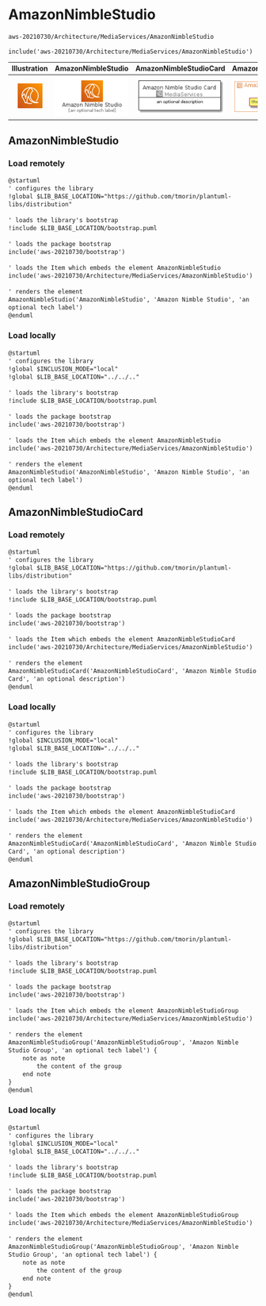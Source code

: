 # AmazonNimbleStudio


```text
aws-20210730/Architecture/MediaServices/AmazonNimbleStudio
```

```text
include('aws-20210730/Architecture/MediaServices/AmazonNimbleStudio')
```



| Illustration | AmazonNimbleStudio | AmazonNimbleStudioCard | AmazonNimbleStudioGroup |
| :---: | :---: | :---: | :---: |
| ![illustration for Illustration](../../../aws-20210730/Architecture/MediaServices/AmazonNimbleStudio.png) | ![illustration for AmazonNimbleStudio](../../../aws-20210730/Architecture/MediaServices/AmazonNimbleStudio.Local.png) | ![illustration for AmazonNimbleStudioCard](../../../aws-20210730/Architecture/MediaServices/AmazonNimbleStudioCard.Local.png) | ![illustration for AmazonNimbleStudioGroup](../../../aws-20210730/Architecture/MediaServices/AmazonNimbleStudioGroup.Local.png) |




## AmazonNimbleStudio

### Load remotely
```plantuml
@startuml
' configures the library
!global $LIB_BASE_LOCATION="https://github.com/tmorin/plantuml-libs/distribution"

' loads the library's bootstrap
!include $LIB_BASE_LOCATION/bootstrap.puml

' loads the package bootstrap
include('aws-20210730/bootstrap')

' loads the Item which embeds the element AmazonNimbleStudio
include('aws-20210730/Architecture/MediaServices/AmazonNimbleStudio')

' renders the element
AmazonNimbleStudio('AmazonNimbleStudio', 'Amazon Nimble Studio', 'an optional tech label')
@enduml
```

### Load locally
```plantuml
@startuml
' configures the library
!global $INCLUSION_MODE="local"
!global $LIB_BASE_LOCATION="../../.."

' loads the library's bootstrap
!include $LIB_BASE_LOCATION/bootstrap.puml

' loads the package bootstrap
include('aws-20210730/bootstrap')

' loads the Item which embeds the element AmazonNimbleStudio
include('aws-20210730/Architecture/MediaServices/AmazonNimbleStudio')

' renders the element
AmazonNimbleStudio('AmazonNimbleStudio', 'Amazon Nimble Studio', 'an optional tech label')
@enduml
```

## AmazonNimbleStudioCard

### Load remotely
```plantuml
@startuml
' configures the library
!global $LIB_BASE_LOCATION="https://github.com/tmorin/plantuml-libs/distribution"

' loads the library's bootstrap
!include $LIB_BASE_LOCATION/bootstrap.puml

' loads the package bootstrap
include('aws-20210730/bootstrap')

' loads the Item which embeds the element AmazonNimbleStudioCard
include('aws-20210730/Architecture/MediaServices/AmazonNimbleStudio')

' renders the element
AmazonNimbleStudioCard('AmazonNimbleStudioCard', 'Amazon Nimble Studio Card', 'an optional description')
@enduml
```

### Load locally
```plantuml
@startuml
' configures the library
!global $INCLUSION_MODE="local"
!global $LIB_BASE_LOCATION="../../.."

' loads the library's bootstrap
!include $LIB_BASE_LOCATION/bootstrap.puml

' loads the package bootstrap
include('aws-20210730/bootstrap')

' loads the Item which embeds the element AmazonNimbleStudioCard
include('aws-20210730/Architecture/MediaServices/AmazonNimbleStudio')

' renders the element
AmazonNimbleStudioCard('AmazonNimbleStudioCard', 'Amazon Nimble Studio Card', 'an optional description')
@enduml
```

## AmazonNimbleStudioGroup

### Load remotely
```plantuml
@startuml
' configures the library
!global $LIB_BASE_LOCATION="https://github.com/tmorin/plantuml-libs/distribution"

' loads the library's bootstrap
!include $LIB_BASE_LOCATION/bootstrap.puml

' loads the package bootstrap
include('aws-20210730/bootstrap')

' loads the Item which embeds the element AmazonNimbleStudioGroup
include('aws-20210730/Architecture/MediaServices/AmazonNimbleStudio')

' renders the element
AmazonNimbleStudioGroup('AmazonNimbleStudioGroup', 'Amazon Nimble Studio Group', 'an optional tech label') {
    note as note
        the content of the group
    end note
}
@enduml
```

### Load locally
```plantuml
@startuml
' configures the library
!global $INCLUSION_MODE="local"
!global $LIB_BASE_LOCATION="../../.."

' loads the library's bootstrap
!include $LIB_BASE_LOCATION/bootstrap.puml

' loads the package bootstrap
include('aws-20210730/bootstrap')

' loads the Item which embeds the element AmazonNimbleStudioGroup
include('aws-20210730/Architecture/MediaServices/AmazonNimbleStudio')

' renders the element
AmazonNimbleStudioGroup('AmazonNimbleStudioGroup', 'Amazon Nimble Studio Group', 'an optional tech label') {
    note as note
        the content of the group
    end note
}
@enduml
```

